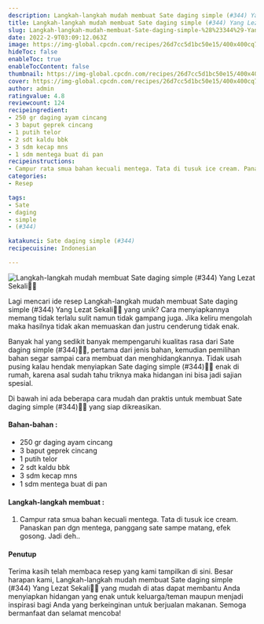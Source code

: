 ```yaml
---
description: Langkah-langkah mudah membuat Sate daging simple (#344) Yang Lezat Sekali"
title: Langkah-langkah mudah membuat Sate daging simple (#344) Yang Lezat Sekali
slug: Langkah-langkah-mudah-membuat-Sate-daging-simple-%28%23344%29-Yang-Lezat-Sekali
date: 2022-2-9T03:09:12.063Z
image: https://img-global.cpcdn.com/recipes/26d7cc5d1bc50e15/400x400cq70/photo.jpg
hideToc: false
enableToc: true
enableTocContent: false
thumbnail: https://img-global.cpcdn.com/recipes/26d7cc5d1bc50e15/400x400cq70/photo.jpg
cover: https://img-global.cpcdn.com/recipes/26d7cc5d1bc50e15/400x400cq70/photo.jpg
author: admin
ratingvalue: 4.8
reviewcount: 124
recipeingredient:
- 250 gr daging ayam cincang
- 3 baput geprek cincang
- 1 putih telor
- 2 sdt kaldu bbk
- 3 sdm kecap mns
- 1 sdm mentega buat di pan
recipeinstructions:
- Campur rata smua bahan kecuali mentega. Tata di tusuk ice cream. Panaskan pan dgn mentega, panggang sate sampe matang, efek gosong. Jadi deh..
categories:
- Resep

tags:
- Sate
- daging
- simple
- (#344)

katakunci: Sate daging simple (#344)
recipecuisine: Indonesian

---
```


![Langkah-langkah mudah membuat Sate daging simple (#344) Yang Lezat Sekali👩‍🍳](https://img-global.cpcdn.com/recipes/26d7cc5d1bc50e15/400x400cq70/photo.jpg)

Lagi mencari ide resep Langkah-langkah mudah membuat Sate daging simple (#344) Yang Lezat Sekali👩‍🍳 yang unik? Cara menyiapkannya memang tidak terlalu sulit namun tidak gampang juga. Jika keliru mengolah maka hasilnya tidak akan memuaskan dan justru cenderung tidak enak.

Banyak hal yang sedikit banyak mempengaruhi kualitas rasa dari Sate daging simple (#344)👩‍🍳, pertama dari jenis bahan, kemudian pemilihan bahan segar sampai cara membuat dan menghidangkannya. Tidak usah pusing kalau hendak menyiapkan Sate daging simple (#344)👩‍🍳 enak di rumah, karena asal sudah tahu triknya maka hidangan ini bisa jadi sajian spesial.

Di bawah ini ada beberapa cara mudah dan praktis untuk membuat Sate daging simple (#344)👩‍🍳 yang siap dikreasikan.

<!--inarticleads1-->

#### Bahan-bahan :

- 250 gr daging ayam cincang
- 3 baput geprek cincang
- 1 putih telor
- 2 sdt kaldu bbk
- 3 sdm kecap mns
- 1 sdm mentega buat di pan

<!--inarticleads2-->

#### Langkah-langkah membuat :

1. Campur rata smua bahan kecuali mentega. Tata di tusuk ice cream. Panaskan pan dgn mentega, panggang sate sampe matang, efek gosong. Jadi deh..

#### Penutup

Terima kasih telah membaca resep yang kami tampilkan di sini. Besar harapan kami, Langkah-langkah mudah membuat Sate daging simple (#344) Yang Lezat Sekali👩‍🍳 yang mudah di atas dapat membantu Anda menyiapkan hidangan yang enak untuk keluarga/teman maupun menjadi inspirasi bagi Anda yang berkeinginan untuk berjualan makanan. Semoga bermanfaat dan selamat mencoba!